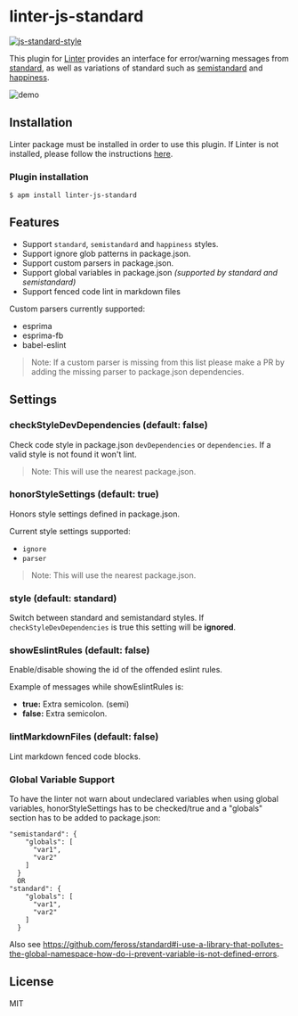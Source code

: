 linter-js-standard
=========================
[![js-standard-style](https://img.shields.io/badge/code%20style-standard-brightgreen.svg?style=flat)](https://github.com/feross/standard)

This plugin for [Linter](https://github.com/AtomLinter/Linter) provides an interface for error/warning messages from [standard](https://github.com/feross/standard), as well as variations of standard such as [semistandard](https://github.com/Flet/semistandard) and [happiness](https://github.com/JedWatson/happiness).

![demo](https://cloud.githubusercontent.com/assets/6867996/8457085/4bd7575e-2007-11e5-9762-e3f942b78232.gif)

## Installation
Linter package must be installed in order to use this plugin. If Linter is not installed, please follow the instructions [here](https://github.com/AtomLinter/Linter).

### Plugin installation
```
$ apm install linter-js-standard
```

## Features
- Support `standard`, `semistandard` and `happiness` styles.
- Support ignore glob patterns in package.json.
- Support custom parsers in package.json.
- Support global variables in package.json _(supported by standard and semistandard)_
- Support fenced code lint in markdown files

Custom parsers currently supported:
- esprima
- esprima-fb
- babel-eslint

> Note: If a custom parser is missing from this list please make a PR by adding the missing parser to package.json dependencies.

## Settings

### checkStyleDevDependencies (default: false)
Check code style in package.json `devDependencies` or `dependencies`. If a valid style is not found it won't lint.

> Note: This will use the nearest package.json.

### honorStyleSettings (default: true)
Honors style settings defined in package.json.

Current style settings supported:
- `ignore`
- `parser`

> Note: This will use the nearest package.json.

### style (default: standard)
Switch between standard and semistandard styles.
If `checkStyleDevDependencies` is true this setting will be **ignored**.

### showEslintRules (default: false)
Enable/disable showing the id of the offended eslint rules.

Example of messages while showEslintRules is:
- **true:** Extra semicolon. (semi)
- **false:** Extra semicolon.

### lintMarkdownFiles (default: false)
Lint markdown fenced code blocks.

### Global Variable Support
To have the linter not warn about undeclared variables when using global variables, honorStyleSettings has to be checked/true and a "globals" section has to be added to package.json:
```
"semistandard": {
    "globals": [
      "var1",
      "var2"
    ]
  }
  OR
"standard": {
    "globals": [
      "var1",
      "var2"
    ]
  }
  ```
Also see https://github.com/feross/standard#i-use-a-library-that-pollutes-the-global-namespace-how-do-i-prevent-variable-is-not-defined-errors.

## License
MIT
